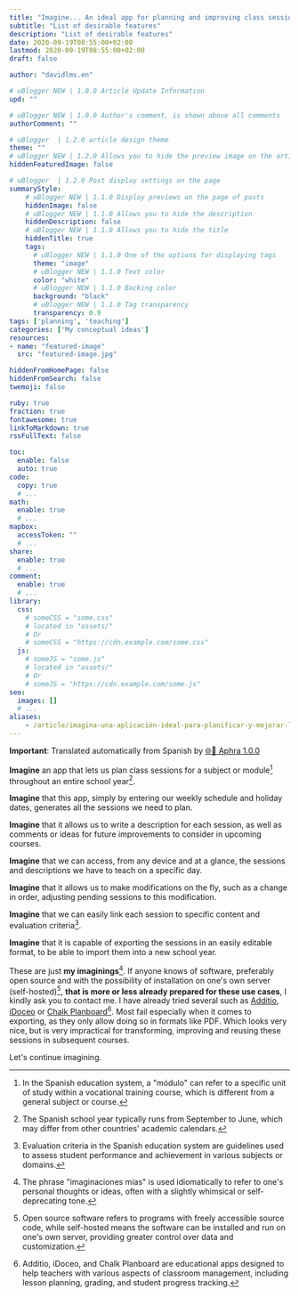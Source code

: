 ```yaml
---
title: "Imagine... An ideal app for planning and improving class sessions"
subtitle: "List of desirable features"
description: "List of desirable features"
date: 2020-09-19T08:55:00+02:00
lastmod: 2020-09-19T08:55:00+02:00
draft: false

author: "davidlms.en"

# uBlogger NEW | 1.0.0 Article Update Information
upd: ""

# uBlogger NEW | 1.0.0 Author's comment, is shown above all comments
authorComment: ""

# uBlogger  | 1.2.0 article design theme
theme: ""
# uBlogger NEW | 1.2.0 Allows you to hide the preview image on the article page
hiddenFeaturedImage: false

# uBlogger  | 1.2.0 Post display settings on the page
summaryStyle:
    # uBlogger NEW | 1.1.0 Display previews on the page of posts
    hiddenImage: false
    # uBlogger NEW | 1.1.0 Allows you to hide the description
    hiddenDescription: false
    # uBlogger NEW | 1.1.0 Allows you to hide the title
    hiddenTitle: true
    tags:
      # uBlogger NEW | 1.1.0 One of the options for displaying tags
      theme: "image"
      # uBlogger NEW | 1.1.0 Text color
      color: "white"
      # uBlogger NEW | 1.1.0 Backing color
      background: "black"
      # uBlogger NEW | 1.1.0 Tag transparency
      transparency: 0.9
tags: ['planning', 'teaching']
categories: ['My conceptual ideas']
resources:
- name: "featured-image"
  src: "featured-image.jpg"

hiddenFromHomePage: false
hiddenFromSearch: false
twemoji: false

ruby: true
fraction: true
fontawesome: true
linkToMarkdown: true
rssFullText: false

toc:
  enable: false
  auto: true
code:
  copy: true
  # ...
math:
  enable: true
  # ...
mapbox:
  accessToken: ""
  # ...
share:
  enable: true
  # ...
comment:
  enable: true
  # ...
library:
  css:
    # someCSS = "some.css"
    # located in "assets/"
    # Or
    # someCSS = "https://cdn.example.com/some.css"
  js:
    # someJS = "some.js"
    # located in "assets/"
    # Or
    # someJS = "https://cdn.example.com/some.js"
seo:
  images: []
  # ...
aliases:
    - /article/imagina-una-aplicación-ideal-para-planificar-y-mejorar-las-sesiones-de-clase/
---
```


**Important**: Translated automatically from Spanish by [🌐💬 Aphra 1.0.0](https://github.com/DavidLMS/aphra)

**Imagine** an app that lets us plan class sessions for a subject or module[^1] throughout an entire school year[^2].

**Imagine** that this app, simply by entering our weekly schedule and holiday dates, generates all the sessions we need to plan.

**Imagine** that it allows us to write a description for each session, as well as comments or ideas for future improvements to consider in upcoming courses.

**Imagine** that we can access, from any device and at a glance, the sessions and descriptions we have to teach on a specific day.

**Imagine** that it allows us to make modifications on the fly, such as a change in order, adjusting pending sessions to this modification.

**Imagine** that we can easily link each session to specific content and evaluation criteria[^3].

**Imagine** that it is capable of exporting the sessions in an easily editable format, to be able to import them into a new school year.

These are just **my imaginings**[^4]. If anyone knows of software, preferably open source and with the possibility of installation on one's own server (self-hosted)[^5], **that is more or less already prepared for these use cases**, I kindly ask you to contact me. I have already tried several such as [Additio](https://www.additioapp.com/es), [iDoceo](https://www.idoceo.es/index.php/es/) or [Chalk Planboard](https://planboard.chalk.com/)[^6]. Most fail especially when it comes to exporting, as they only allow doing so in formats like PDF. Which looks very nice, but is very impractical for transforming, improving and reusing these sessions in subsequent courses.

Let's continue imagining.

[^1]: In the Spanish education system, a "módulo" can refer to a specific unit of study within a vocational training course, which is different from a general subject or course.

[^2]: The Spanish school year typically runs from September to June, which may differ from other countries' academic calendars.

[^3]: Evaluation criteria in the Spanish education system are guidelines used to assess student performance and achievement in various subjects or domains.

[^4]: The phrase "imaginaciones mías" is used idiomatically to refer to one's personal thoughts or ideas, often with a slightly whimsical or self-deprecating tone.

[^5]: Open source software refers to programs with freely accessible source code, while self-hosted means the software can be installed and run on one's own server, providing greater control over data and customization.

[^6]: Additio, iDoceo, and Chalk Planboard are educational apps designed to help teachers with various aspects of classroom management, including lesson planning, grading, and student progress tracking.